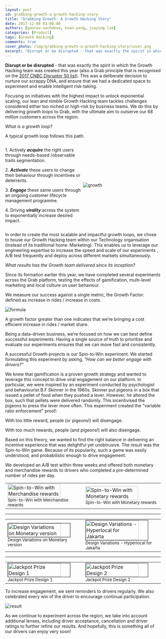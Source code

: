```yaml
---
layout: post
id: grabbing-growth-a-growth-hacking-story
title: "Grabbing Growth: A Growth Hacking Story"
date: 2017-12-08 03:00:00
authors: [gaurav-sachdeva, huan-yang, jiaying-lim]
categories: [Product]
tags: [Growth Hacking]
comments: true
cover_photo: /img/grabbing-growth-a-growth-hacking-story/cover.png
excerpt: "Disrupt or be disrupted - that was exactly the spirit in which the Growth Hacking team was created this year. This was a deliberate decision to nurture our scrappy DNA, and ensure that we had a dedicated space to experiment and enable intelligent risk-taking."
---
```


**Disrupt or be disrupted** - that was exactly the spirit in which the Growth Hacking team was created this year (also a Grab principle that is recognised on the [2017 CNBC Disruptor 50 list](https://www.cnbc.com/2017/05/16/the-2017-cnbc-disruptor-50-list-of-companies.html)). This was a deliberate decision to nurture our scrappy DNA, and ensure that we had a dedicated space to experiment and enable intelligent risk-taking.

Focusing on initiatives with the highest impact to unlock exponential scaling, our lean and nimble Growth Hacking team tackles challenges considered either too niched or high-risk by business teams. We do this by delivering *growth loops* to Grab, with the ultimate aim to outserve our 68 million customers across the region.

*What is a growth loop?*

A typical growth loop follows this path:

<div style="display: flex; align-items: center;">
  <div style="flex: 1;">
    <p>1. Actively <strong><em>acquire</em></strong> the right users through needs-based /observable traits segmentation.</p>
    <p>2. <strong><em>Activate</em></strong> these users to change their behaviour through incentives or deterrents.</p>
    <p>3. <strong><em>Engage</em></strong> these same users through an ongoing customer lifecycle management programme. </p>
    <p>4. Driving <strong><em>virality</em></strong> across the system to exponentially increase desired impact. </p>
  </div>
  <div style="flex: 1;">
      <img alt="growth" src="/img/grabbing-growth-a-growth-hacking-story/growth.png">
  </div>
</div>

In order to create the most scalable and impactful growth loops, we chose to house our Growth Hacking team within our Technology organisation (instead of its traditional home: Marketing). This enables us to leverage our engineering expertise to increase the speed and scale of our experiments , A/B test frequently and deploy across different markets simultaneously.

*What results has the Growth team delivered since its inception?*

Since its formation earlier this year, we have completed several experiments across the Grab platform, testing the effects of gamification, multi-level marketing and local culture on user behaviour.

We measure our success against a single metric, the Growth Factor: defined as increase in rides / increase in costs.

<div class="post-image-section">
  <img alt="formula" src="/img/grabbing-growth-a-growth-hacking-story/formula.png">
</div>

A growth factor greater than one indicates that we’re bringing a cost efficient increase in rides / market share.

Being a data-driven business, we’re focused on how we can best define successful experiments. Having a single source of truth to prioritise and evaluate our experiments ensures that we can move fast and consistently.

A successful Growth projects is our Spin-to-Win experiment. We started formulating this experiment by asking, *"How can we better engage with drivers?"*

We knew that gamification is a proven growth strategy and wanted to leverage this concept to drive viral engagement on our platform. In particular, we were inspired by an experiment conducted by psychologist and behaviourist B.F Skinner in the 1960s. Skinner put pigeons in a box that issued a pellet of food when they pushed a lever. However, he altered the box, such that pellets were delivered randomly. This incentivised the pigeons to press the lever more often. This experiment created the "variable ratio enforcement" proof:

With too little reward, people (or pigeons!) will disengage.

With too much rewards, people (and pigeons!) will also disengage.

Based on this theory, we wanted to find the right balance in delivering an incentive experience that was delightful yet unobtrusive. The result was the Spin-to-Win game. Because of its popularity, such a game was easily understood, and probabilistic enough to drive engagement.

We developed an A/B test within three weeks and offered both monetary and merchandise rewards to drivers who completed a pre-determined number of rides per day.

<table width="100%">
  <tr>
    <td width="50%">
      <div class="post-image-section">
        <img alt="Spin-to-Win with Merchandise rewards" src="/img/grabbing-growth-a-growth-hacking-story/spin-to-win-1.png" width="85%">
        <small class="post-image-caption">Spin-to-Win with Merchandise rewards</small>
      </div>
    </td>
    <td width="50%">
        <div class="post-image-section">
          <img alt="Spin-to-Win with Monetary rewards" src="/img/grabbing-growth-a-growth-hacking-story/spin-to-win-2.png" width="85%">
          <small class="post-image-caption">Spin-to-Win with Monetary rewards</small>
        </div>
    </td>
  </tr>
</table>
<hr style="margin-top: 10px;" />
<table width="100%">
  <tr>
    <td width="50%">
      <div class="post-image-section">
        <img alt="Design Variations on Monetary version" src="/img/grabbing-growth-a-growth-hacking-story/design-variation-1.png" width="85%"
          style="border: 1px solid black"
        >
        <small class="post-image-caption">Design Variations on Monetary version</small>
      </div>
    </td>
    <td width="50%">
        <div class="post-image-section">
          <img alt="Design Variations - Hyperlocal for Jakarta" src="/img/grabbing-growth-a-growth-hacking-story/design-variation-2.gif" width="85%"
            style="border: 1px solid black"
          >
          <small class="post-image-caption">Design Variations - Hyperlocal for Jakarta</small>
        </div>
    </td>
  </tr>
</table>
<hr style="margin-top: 10px;" />
<table width="100%">
  <tr>
    <td width="50%">
      <div class="post-image-section">
        <img alt="Jackpot Prize Design 1" src="/img/grabbing-growth-a-growth-hacking-story/jackpot-1.png" width="85%"
          style="border: 1px solid black"
        >
        <small class="post-image-caption">Jackpot Prize Design 1</small>
      </div>
    </td>
    <td width="50%">
        <div class="post-image-section">
          <img alt="Jackpot Prize Design 2" src="/img/grabbing-growth-a-growth-hacking-story/jackpot-2.png" width="85%"
            style="border: 1px solid black"
          >
          <small class="post-image-caption">Jackpot Prize Design 2</small>
        </div>
    </td>
  </tr>
</table>

To increase engagement, we sent reminders to drivers regularly. We also celebrated every win of the driver to encourage continual participation.

<div class="post-image-section">
  <img alt="result" src="/img/grabbing-growth-a-growth-hacking-story/result.png">
</div>

As we continue to experiment across the region, we take into account additional lenses, including driver acceptance, cancellation and driver ratings to further refine our results. And hopefully, this is something all of our drivers can enjoy very soon!
